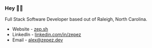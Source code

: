 ### Hey 👋🏻

Full Stack Software Developer based out of Raleigh, North Carolina.

- Website - [zep.sh](https://zep.sh)
- LinkedIn - [linkedin.com/in/zepez](https://www.linkedin.com/in/zepez/)
- Email - [alex@zepez.dev](mailto:alex@zepez.dev?subject=👋🏻)
